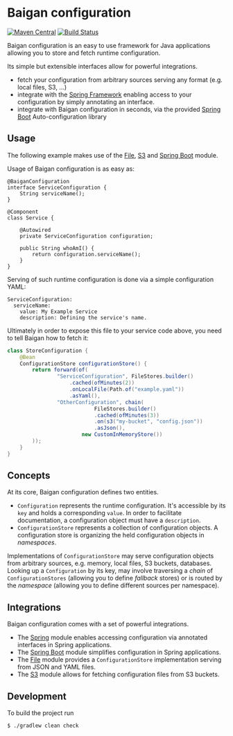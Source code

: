 # Baigan configuration

[![Maven Central](https://img.shields.io/maven-central/v/org.zalando/baigan-config.svg)](https://maven-badges.herokuapp.com/maven-central/org.zalando/baigan-config)
[![Build Status](https://img.shields.io/travis/lukasniemeier-zalando/baigan-config/master.svg)](https://travis-ci.org/lukasniemeier-zalando/baigan-config)

Baigan configuration is an easy to use framework for Java applications allowing you to store and fetch runtime configuration.

Its simple but extensible interfaces allow for powerful integrations.

* fetch your configuration from arbitrary sources serving any format (e.g. local files, S3, ...)
* integrate with the [Spring Framework](https://spring.io/) enabling access to your configuration by simply annotating an interface.
* integrate with Baigan configuration in seconds, via the provided [Spring Boot](https://spring.io/projects/spring-boot) Auto-configuration library

## Usage

The following example makes use of the [File](file), [S3](s3) and [Spring Boot](spring-boot-autoconfigure) module.

Usage of Baigan configuration is as easy as:

```
@BaiganConfiguration
interface ServiceConfiguration {
    String serviceName();
}

@Component
class Service {

    @Autowired
    private ServiceConfiguration configuration;

    public String whoAmI() {
        return configuration.serviceName();
    }
}

```

Serving of such runtime configuration is done via a simple configuration YAML:

```
ServiceConfiguration:
  serviceName:
    value: My Example Service
    description: Defining the service's name.
```

Ultimately in order to expose this file to your service code above, you need to tell Baigan how to fetch it:

```java
class StoreConfiguration {
    @Bean
    ConfigurationStore configurationStore() {
        return forward(of(
                "ServiceConfiguration", FileStores.builder()
                    .cached(ofMinutes(2))
                    .onLocalFile(Path.of("example.yaml"))
                    .asYaml(),
                "OtherConfiguration", chain(
                            FileStores.builder()
                            .cached(ofMinutes(3))
                            .on(s3("my-bucket", "config.json"))
                            .asJson(),
                        new CustomInMemoryStore())
        ));
    }
}
```

## Concepts

At its core, Baigan configuration defines two entities.

- `Configuration` represents the runtime configuration. It's accessible by its `key` and holds a corresponding `value`. 
In order to facilitate documentation, a configuration object must have a `description`.
- `ConfigurationStore` represents a collection of configuration objects. 
A configuration store is organizing the held configuration objects in *namespaces*.

Implementations of `ConfigurationStore` may serve configuration objects from arbitrary sources, e.g. memory, local files, S3 buckets, databases.
Looking up a `Configuration` by its key, may involve traversing a *chain* of `ConfigurationStores` (allowing you to define *fallback* stores) or
is routed by the *namespace* (allowing you to define different sources per namespace).

## Integrations

Baigan configuration comes with a set of powerful integrations.

* The [Spring](spring) module enables accessing configuration via annotated interfaces in Spring applications.
* The [Spring Boot](spring-boot-autoconfigure) module simplifies configuration in Spring applications.
* The [File](file) module provides a `ConfigurationStore` implementation serving from JSON and YAML files.
* The [S3](s3) module allows for fetching configuration files from S3 buckets.

## Development

To build the project run

```bash
$ ./gradlew clean check
```
